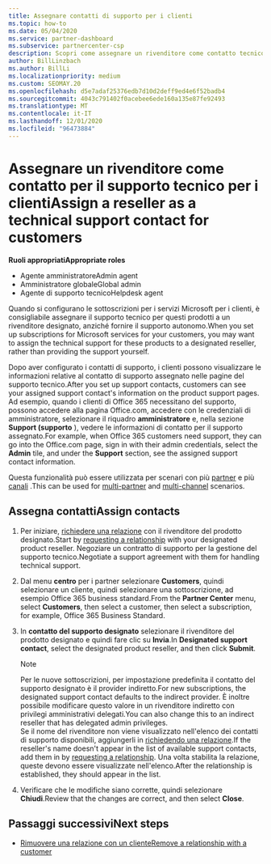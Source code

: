 ```yaml
---
title: Assegnare contatti di supporto per i clienti
ms.topic: how-to
ms.date: 05/04/2020
ms.service: partner-dashboard
ms.subservice: partnercenter-csp
description: Scopri come assegnare un rivenditore come contatto tecnico per i clienti che dispongono di sottoscrizioni ai servizi Microsoft.
author: BillLinzbach
ms.author: BillLi
ms.localizationpriority: medium
ms.custom: SEOMAY.20
ms.openlocfilehash: d5e7adaf25376edb7d10d2deff9ed4e6f52badb4
ms.sourcegitcommit: 4043c791402f0acebee6ede160a135e87fe92493
ms.translationtype: MT
ms.contentlocale: it-IT
ms.lasthandoff: 12/01/2020
ms.locfileid: "96473884"
---
```

# <a name="assign-a-reseller-as-a-technical-support-contact-for-customers"></a><span data-ttu-id="7b9e9-103">Assegnare un rivenditore come contatto per il supporto tecnico per i clienti</span><span class="sxs-lookup"><span data-stu-id="7b9e9-103">Assign a reseller as a technical support contact for customers</span></span>

<span data-ttu-id="7b9e9-104">**Ruoli appropriati**</span><span class="sxs-lookup"><span data-stu-id="7b9e9-104">**Appropriate roles**</span></span>

- <span data-ttu-id="7b9e9-105">Agente amministratore</span><span class="sxs-lookup"><span data-stu-id="7b9e9-105">Admin agent</span></span>
- <span data-ttu-id="7b9e9-106">Amministratore globale</span><span class="sxs-lookup"><span data-stu-id="7b9e9-106">Global admin</span></span>
- <span data-ttu-id="7b9e9-107">Agente di supporto tecnico</span><span class="sxs-lookup"><span data-stu-id="7b9e9-107">Helpdesk agent</span></span>


<span data-ttu-id="7b9e9-108">Quando si configurano le sottoscrizioni per i servizi Microsoft per i clienti, è consigliabile assegnare il supporto tecnico per questi prodotti a un rivenditore designato, anziché fornire il supporto autonomo.</span><span class="sxs-lookup"><span data-stu-id="7b9e9-108">When you set up subscriptions for Microsoft services for your customers, you may want to assign the technical support for these products to a designated reseller, rather than providing the support yourself.</span></span>

<span data-ttu-id="7b9e9-109">Dopo aver configurato i contatti di supporto, i clienti possono visualizzare le informazioni relative al contatto di supporto assegnato nelle pagine del supporto tecnico.</span><span class="sxs-lookup"><span data-stu-id="7b9e9-109">After you set up support contacts, customers can see your assigned support contact's information on the product support pages.</span></span> <span data-ttu-id="7b9e9-110">Ad esempio, quando i clienti di Office 365 necessitano del supporto, possono accedere alla pagina Office.com, accedere con le credenziali di amministratore, selezionare il riquadro **amministratore** e, nella sezione **Support (supporto** ), vedere le informazioni di contatto per il supporto assegnato.</span><span class="sxs-lookup"><span data-stu-id="7b9e9-110">For example, when Office 365 customers need support, they can go into the Office.com page, sign in with their admin credentials, select the **Admin** tile, and under the **Support** section, see the assigned support contact information.</span></span>

<span data-ttu-id="7b9e9-111">Questa funzionalità può essere utilizzata per scenari con più [partner](multipartner.md) e più [canali](multichannel.md) .</span><span class="sxs-lookup"><span data-stu-id="7b9e9-111">This can be used for [multi-partner](multipartner.md) and [multi-channel](multichannel.md) scenarios.</span></span> 


## <a name="assign-contacts"></a><span data-ttu-id="7b9e9-112">Assegna contatti</span><span class="sxs-lookup"><span data-stu-id="7b9e9-112">Assign contacts</span></span>

1. <span data-ttu-id="7b9e9-113">Per iniziare, [richiedere una relazione](request-a-relationship-with-a-customer.md) con il rivenditore del prodotto designato.</span><span class="sxs-lookup"><span data-stu-id="7b9e9-113">Start by [requesting a relationship](request-a-relationship-with-a-customer.md) with your designated product reseller.</span></span> <span data-ttu-id="7b9e9-114">Negoziare un contratto di supporto per la gestione del supporto tecnico.</span><span class="sxs-lookup"><span data-stu-id="7b9e9-114">Negotiate a support agreement with them for handling technical support.</span></span>

2. <span data-ttu-id="7b9e9-115">Dal menu **centro** per i partner selezionare **Customers**, quindi selezionare un cliente, quindi selezionare una sottoscrizione, ad esempio Office 365 business standard.</span><span class="sxs-lookup"><span data-stu-id="7b9e9-115">From the **Partner Center** menu, select **Customers**, then select a customer, then select a subscription, for example, Office 365 Business Standard.</span></span>

3. <span data-ttu-id="7b9e9-116">In  **contatto del supporto designato** selezionare il rivenditore del prodotto designato e quindi fare clic su **Invia**.</span><span class="sxs-lookup"><span data-stu-id="7b9e9-116">In  **Designated support contact**, select the designated product reseller, and then click **Submit**.</span></span> 

      >[!NOTE]  
      ><span data-ttu-id="7b9e9-117">Per le nuove sottoscrizioni, per impostazione predefinita il contatto del supporto designato è il provider indiretto.</span><span class="sxs-lookup"><span data-stu-id="7b9e9-117">For new subscriptions, the designated support contact defaults to the indirect provider.</span></span> <span data-ttu-id="7b9e9-118">È inoltre possibile modificare questo valore in un rivenditore indiretto con privilegi amministrativi delegati.</span><span class="sxs-lookup"><span data-stu-id="7b9e9-118">You can also change this to an indirect reseller that has delegated admin privileges.</span></span>    
    ><span data-ttu-id="7b9e9-119">Se il nome del rivenditore non viene visualizzato nell'elenco dei contatti di supporto disponibili, aggiungerli in [richiedendo una relazione](request-a-relationship-with-a-customer.md).</span><span class="sxs-lookup"><span data-stu-id="7b9e9-119">If the reseller's name doesn't appear in the list of available support contacts, add them in by [requesting a relationship](request-a-relationship-with-a-customer.md).</span></span> <span data-ttu-id="7b9e9-120">Una volta stabilita la relazione, queste devono essere visualizzate nell'elenco.</span><span class="sxs-lookup"><span data-stu-id="7b9e9-120">After the relationship is established, they should appear in the list.</span></span>  

4. <span data-ttu-id="7b9e9-121">Verificare che le modifiche siano corrette, quindi selezionare **Chiudi**.</span><span class="sxs-lookup"><span data-stu-id="7b9e9-121">Review that the changes are correct, and then select **Close**.</span></span>

## <a name="next-steps"></a><span data-ttu-id="7b9e9-122">Passaggi successivi</span><span class="sxs-lookup"><span data-stu-id="7b9e9-122">Next steps</span></span>

- [<span data-ttu-id="7b9e9-123">Rimuovere una relazione con un cliente</span><span class="sxs-lookup"><span data-stu-id="7b9e9-123">Remove a relationship with a customer</span></span>](remove-a-relationship.md)